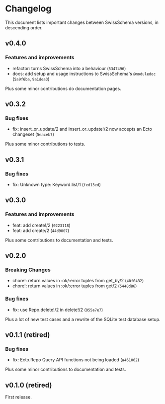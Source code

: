 # Changelog

This document lists important changes between SwissSchema versions, in descending order.

## v0.4.0

### Features and improvements

- refactor: turns SwissSchema into a behaviour (`5347496`)
- docs: add setup and usage instructions to SwissSchema's `@moduledoc` (`5a9f6ba`, `9a1dea3`)

Plus some minor contributions do documentation pages.

## v0.3.2

### Bug fixes

- fix: insert_or_update/2 and insert_or_update!/2 now accepts an Ecto changeset (`5eaceb7`)

Plus some minor contributions to tests.

## v0.3.1

### Bug fixes

- fix: Unknown type: Keyword.list/1 (`fed13ed`)

## v0.3.0

### Features and improvements

- feat: add create!/2 (`0223118`)
- feat: add create/2 (`44d9007`)

Plus some contributions to documentation and tests.

## v0.2.0

### Breaking Changes

- chore!: return values in :ok/:error tuples from get_by/2 (`40f0432`)
- chore!: return values in :ok/:error tuples from get/2 (`5448d86`)

### Bug fixes

- fix: use Repo.delete!/2 in delete!/2 (`055a7e7`)

Plus a lot of new test cases and a rewrite of the SQLite test database setup.

## v0.1.1 (retired)

### Bug fixes

- fix: Ecto.Repo Query API functions not being loaded (`a461062`)

Plus some minor contributions to documentation and tests.

## v0.1.0 (retired)

First release.
